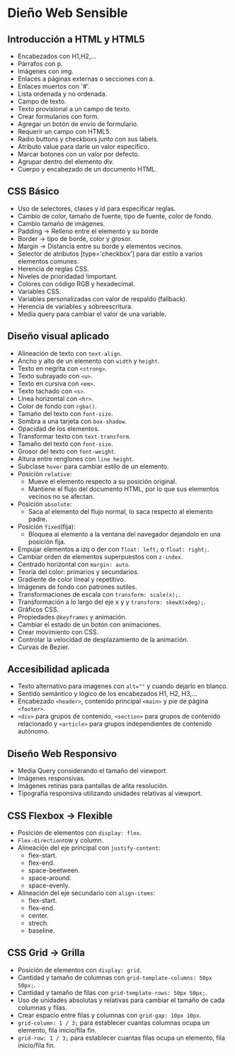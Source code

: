 # Dieño Web Sensible

## Introducción a HTML y HTML5
+ Encabezados con H1,H2,...
+ Párrafos con p.
+ Imágenes con img.
+ Enlaces a páginas externas o secciones con a. 
+ Enlaces muertos con '#'.
+ Lista ordenada y no ordenada.
+ Campo de texto.
+ Texto provisional a un campo de texto.
+ Crear formularios con form.
+ Agregar un botón de envío  de formulario.
+ Requerir un campo con HTML5.
+ Radio buttons y checkboxs junto con sus labels.
+ Atributo value para darle un valor específico.
+ Marcar botones con un valor por defecto.
+ Agrupar dentro del elemento div.
+ Cuerpo y encabezado de un documento HTML.


## CSS Básico

+ Uso de selectores, clases y id para especificar reglas.
+ Cambio de color, tamaño de fuente, tipo de fuente, color de fondo.
+ Cambio tamaño de imágenes.
+ Padding -> Relleno entre el elemento y su borde
+ Border -> tipo de borde, color y grosor.
+ Margin -> Distancia entre su borde y elementos vecinos.
+ Selector de atributos [type='checkbox'] para dar estilo a varios elementos comunes.
+ Herencia de reglas CSS.
+ Niveles de prioridadad !important.
+ Colores con código RGB y hexadecimal.
+ Variables CSS.
+ Variables personalizadas con valor de respaldo (fallback).
+ Herencia de variables y sobreescritura.
+ Media query para cambiar el valor de una variable.

## Diseño visual aplicado

+ Alineación de texto con `text-align`.
+ Ancho y alto de un elemento con `width` y `height`.
+ Texto en negrita con `<strong>`.
+ Texto subrayado con `<u>`.
+ Texto en cursiva con `<em>`.
+ Texto tachado con `<s>`.
+ Linea horizontal con `<hr>`. 
+ Color de fondo con `rgba()`.
+ Tamaño del texto con `font-size`.
+ Sombra a una tarjeta con `box-shadow`.
+ Opacidad de los elementos.
+ Transformar texto con `text-transform`. 
+ Tamaño del texto con `font-size`.
+ Grosor del texto con `font-weight`.
+ Altura entre renglones con `line height`.
+ Subclase `hover` para cambiar estilo de un elemento.
+ Posición `relative`:
    + Mueve el elemento respecto a su posición original.
    + Mantiene el flujo del documento HTML, por lo que
    sus elementos vecinos no se afectan.
+ Posición `absolute`:
    + Saca al elemento del flujo normal, lo saca
    respecto al elemento padre.
+ Posición `fixed`(fija):
    + Bloquea al elemento a la ventana del navegador dejandolo en una posición fija.
+ Empujar elementos a izq o der con `float: left;` o `float: right;`.
+ Cambiar orden de elementos superpuestos con `z-index`.
+ Centrado horizontal con `margin: auto`.
+ Teoria del color: primarios y secundarios.
+ Gradiente de color lineal y repetitivo.
+ Imágenes de fondo con patrones sutiles.
+ Transformaciones de escala con `transform: scale(x);`.
+ Transformación a lo largo del eje x y y `transform: skewX(xdeg);`.
+ Gráficos CSS.
+ Propiedades `@keyframes` y animación.
+ Cambiar el estado de un botón con animaciones.
+ Crear movimiento con CSS.
+ Controlar la velocidad de desplazamiento de la animación.
+ Curvas de Bezier.

## Accesibilidad aplicada

+ Texto alternativo para imagenes con `alt=""` y cuando dejarlo en blanco.
+ Sentido semántico y lógico de los encabezados H1, H2, H3,...
+ Encabezado `<header>`, contenido principal `<main>` y pie de página `<footer>`.
+ `<div>` para grupos de contenido, `<section>` para grupos de contenido relacionado y
`<article>` para grupos independientes de contenido autónomo.

## Diseño Web Responsivo

+ Media Query considerando el tamaño del viewport.
+ Imágenes responsivas.
+ Imágenes retinas para pantallas de añta resolución.
+ Tipografía responsiva utilizando unidades relativas al viewport.

## CSS Flexbox -> Flexible

+ Posición de elementos con `display: flex`.
+ `Flex-direction`row y column.
+ Alineación del eje principal con `justify-content`:
    + flex-start.
    + flex-end.
    + space-beetween.
    + space-around.
    + space-evenly.
+ Alineación del eje secundario con `align-items`:
    + flex-start.
    + flex-end.
    + center.
    + strech.
    + baseline.

## CSS Grid -> Grilla

+ Posición de elementos con `display: grid`.
+ Cantidad y tamaño de columnas con `grid-template-columns: 50px 50px;`.
+ Cantidad y tamaño de filas con `grid-template-rows: 50px 50px;`.
+ Uso de unidades absolutas y relativas para cambiar el tamaño de cada columnas y filas.
+ Crear espacio entre filas y columnas con `grid-gap: 10px 10px`.
+ `grid-column: 1 / 3;` para establecer cuantas columnas ocupa un elemento, fila inicio/fila fin.
+ `grid-row: 1 / 3;` para establecer cuantas filas ocupa un elemento, fila inicio/fila fin.

